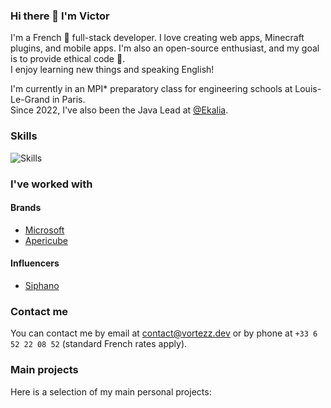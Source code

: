 ### Hi there 👋 I'm Victor

I'm a French 🥖 full-stack developer. I love creating web apps, Minecraft plugins, and mobile apps. I'm also an open-source enthusiast, and my goal is to provide ethical code 🌱.  
I enjoy learning new things and speaking English!

I'm currently in an MPI* preparatory class for engineering schools at Louis-Le-Grand in Paris.  
Since 2022, I've also been the Java Lead at [@Ekalia](https://ekalia.fr/).

### Skills

![Skills](https://skillicons.dev/icons?i=java,ts,js,html,css,flutter,mongodb,mysql,redis,react,tailwind,docker)

### I've worked with

#### Brands

* [Microsoft](https://microsoft.com/)
* [Apericube](https://www.ribambel.com/apericube)

#### Influencers

* [Siphano](https://youtube.com/@Siphano13)

### Contact me

You can contact me by email at [contact@vortezz.dev](mailto:contact+github@vortezz.dev) or by phone at `+33 6 52 22 08 52` (standard French rates apply).

### Main projects

Here is a selection of my main personal projects:
